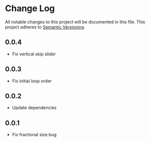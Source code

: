 # Change Log
All notable changes to this project will be documented in this file.
This project adheres to [Semantic Versioning](http://semver.org/).

## 0.0.4
* Fix vertical skip slider

## 0.0.3
* Fix initial loop order

## 0.0.2
* Update dependencies

## 0.0.1
* Fix fractional size bug

